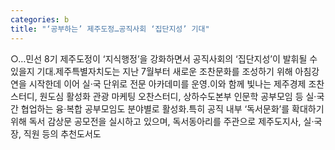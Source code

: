 ```yaml
---
categories: b
title: "‘공부하는’ 제주도정…공직사회 ‘집단지성’ 기대"
---
```

○…민선 8기 제주도정이 ‘지식행정’을 강화하면서 공직사회의 ‘집단지성’이 발휘될 수 있을지 기대.제주특별자치도는 지난 7월부터 새로운 조찬문화를 조성하기 위해 아침강연을 시작한데 이어 실·국 단위로 전문 아카데미를 운영.이와 함께 빛나는 제주경제 조찬스터디, 원도심 활성화 관광 마케팅 오찬스터디, 상하수도본부 인문학 공부모임 등 실·국간 협업하는 융·복합 공부모임도 분야별로 활성화.특히 공직 내부 ‘독서문화’를 확대하기 위해 독서 감상문 공모전을 실시하고 있으며, 독서동아리를 주관으로 제주도지사, 실·국장, 직원 등의 추천도서도